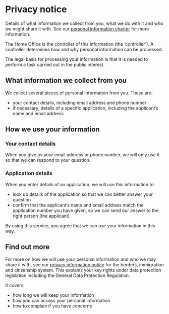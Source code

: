 # Privacy notice
Details of what information we collect from you, what we do with it and who we might share it with. See our [personal information charter](https://www.gov.uk/government/organisations/home-office/about/personal-information-charter) for more information.

The Home Office is the controller of this information (the ‘controller’). A controller determines how and why personal information can be processed.

The legal basis for processing your information is that it is needed to perform a task carried out in the public interest.

## What information we collect from you
We collect several pieces of personal information from you. These are:

* your contact details, including email address and phone number
* if necessary, details of a specific application, including the applicant’s name and email address 

## How we use your information
### Your contact details
When you give us your email address or phone number, we will only use it so that we can respond to your question.

### Application details
When you enter details of an application, we will use this information to:
* look up details of the application so that we can better answer your question
* confirm that the applicant’s name and email address match the application number you have given, so we can send our answer to the right person (the applicant) 

By using this service, you agree that we can use your information in this way.

## Find out more
For more on how we will use your personal information and who we may share it with, see our [privacy information notice](https://www.gov.uk/government/publications/personal-information-use-in-borders-immigration-and-citizenship) for the borders, immigration and citizenship system. This explains your key rights under data protection legislation including the General Data Protection Regulation.

It covers:

* how long we will keep your information
* how you can access your personal information
* how to complain if you have concerns
